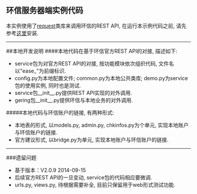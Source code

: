 ## 环信服务器端实例代码

本实例使用了[request](http://docs.python-requests.org/en/latest/)类库来调用环信的REST API, 在运行本示例代码之前, 请先参考[这里](http://docs.python-requests.org/en/latest/user/install/)安装.

---

##本地开发说明
####本地代码在基于环信官方REST API的对接, 描述如下:
+ service包为对官方REST API的对接, 按功能模块依次组织代码, 文件名以"ease_"为前缀标识.
+ config.py为本地配置文件; common.py为本地公共类库; demo.py为service包的使用实例, 同时也是测试.
+ service包__init__.py提供REST API实现的对外调用.
+ gering包__init__.py提供环信与本地业务的对外调用.

#####本地代码与环信账户的链接, 有两种形式:
+ 本地表的形式, 以models.py, admin.py, chkinfos.py为个单元, 实现本地账户与环信账户的链接.
+ 官方建议形式, 以bridge.py为单元, 实现本地账户与环信账户的链接.
---

###遗留问题 
+ 基于版本：V2.0.9 2014-09-15
+ 后续官方REST API的一旦变动, service包的代码相应要微调.
+ urls.py, views.py, 待根据需要补全, 目前只保留用于web形式测试功能. 
